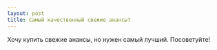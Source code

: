 ```yaml
---
layout: post 
title: Самый качественный свежие анансы? 
--- 
```

Хочу купить свежие анансы,  но нужен самый лучший. Посоветуйте!